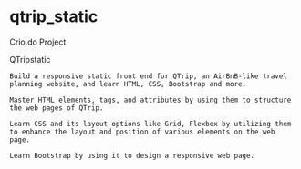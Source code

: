 # qtrip_static
Crio.do Project

QTripstatic

    Build a responsive static front end for QTrip, an AirBnB-like travel planning website, and learn HTML, CSS, Bootstrap and more.
    
    Master HTML elements, tags, and attributes by using them to structure the web pages of QTrip.
    
    Learn CSS and its layout options like Grid, Flexbox by utilizing them to enhance the layout and position of various elements on the web page.
    
    Learn Bootstrap by using it to design a responsive web page.
